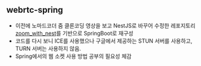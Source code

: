 ## webrtc-spring
- 이전에 노마드코더 줌 클론코딩 영상을 보고 NestJS로 바꾸어 수정한 레포지토리 [zoom_with_nest](https://github.com/seoyoung059/zoom_with_nest)를 기반으로 SpringBoot로 재구성
- 코드를 다시 보니 ICE를 사용했으나 구글에서 제공하는 STUN 서버를 사용하고, TURN 서버는 사용하지 않음.
- Spring에서의 웹 소켓 사용 방법 공부의 필요성 체감
